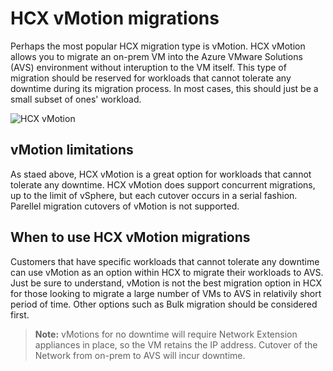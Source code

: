 # HCX vMotion migrations

Perhaps the most popular HCX migration type is vMotion. HCX vMotion allows you to migrate an on-prem VM into the Azure VMware Solutions (AVS) environment without interuption to the VM itself. This type of migration should be reserved for workloads that cannot tolerate any downtime during its migration process. In most cases, this should just be a small subset of ones' workload. 

![HCX vMotion](./images/hcx-vMotion.gif)

## vMotion limitations
As staed above, HCX vMotion is a great option for workloads that cannot tolerate any downtime. HCX vMotion does support concurrent migrations, up to the limit of vSphere, but each cutover occurs in a serial fashion. Parellel migration cutovers of vMotion is not supported. 

## When to use HCX vMotion migrations
Customers that have specific workloads that cannot tolerate any downtime can use vMotion as an option within HCX to migrate their workloads to AVS. Just be sure to understand, vMotion is not the best migration option in HCX for those looking to migrate a large number of VMs to AVS in relativily short period of time. Other options such as Bulk migration should be considered first. 

>**Note:** vMotions for no downtime will require Network Extension appliances in place, so the VM retains the IP address. Cutover of the Network from on-prem to AVS will incur downtime. 
